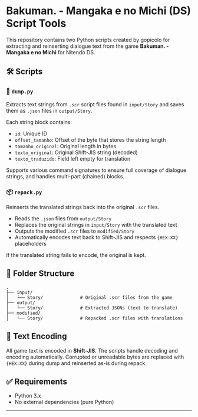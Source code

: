 # Bakuman. - Mangaka e no Michi (DS) Script Tools

This repository contains two Python scripts created by gopicolo for extracting and reinserting dialogue text from the game **Bakuman. - Mangaka e no Michi** for Nitendo DS.

## 🛠 Scripts

### 📝 `dump.py`

Extracts text strings from `.scr` script files found in `input/Story` and saves them as `.json` files in `output/Story`.

Each string block contains:
- `id`: Unique ID
- `offset_tamanho`: Offset of the byte that stores the string length
- `tamanho_original`: Original length in bytes
- `texto_original`: Original Shift-JIS string (decoded)
- `texto_traduzido`: Field left empty for translation

Supports various command signatures to ensure full coverage of dialogue strings, and handles multi-part (chained) blocks.

### 📦 `repack.py`

Reinserts the translated strings back into the original `.scr` files.

- Reads the `.json` files from `output/Story`
- Replaces the original strings in `input/Story` with the translated text
- Outputs the modified `.scr` files to `modified/Story`
- Automatically encodes text back to Shift-JIS and respects `{HEX:XX}` placeholders

If the translated string fails to encode, the original is kept.

## 📁 Folder Structure

```
.
├── input/
│   └── Story/              # Original .scr files from the game
├── output/
│   └── Story/              # Extracted JSONs (text to translate)
├── modified/
│   └── Story/              # Repacked .scr files with translations
```

## 💬 Text Encoding

All game text is encoded in **Shift-JIS**. The scripts handle decoding and encoding automatically. Corrupted or unreadable bytes are replaced with `{HEX:XX}` during dump and reinserted as-is during repack.

## ✅ Requirements

- Python 3.x
- No external dependencies (pure Python)

---
